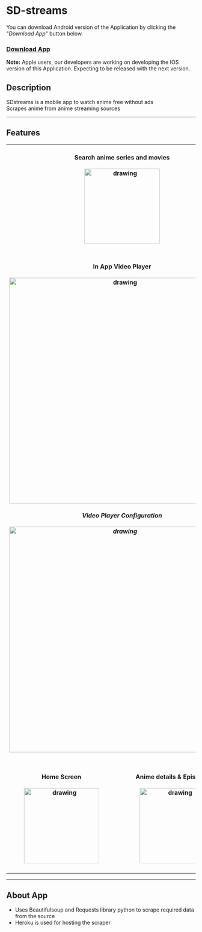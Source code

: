 # SD-streams

You can download Android version of the Application by clicking the "*Download App*" button below.
### [Download App](https://github.com/safiuddin786/SD-streams/releases/download/v1.1/Sdflix.v1.1.apk)
**Note:** Apple users, our developers are working on developing the IOS version of this Application. Expecting to be released with the next version.


## Description
SDstreams is a mobile app to watch anime free without ads<br>
Scrapes anime from anime streaming sources
<br>

* * *

## Features
<table align=center>
	 <tbody>
 	<tr> 
    <td colspan = 2 align=center>   <h4>Search anime series and movies <br> </br><img src="https://github.com/safiuddin786/SD-streams/blob/master/screenshots/search_screen.jpg?raw=true" alt="drawing" width="200"/>  </td>
        </tr>
        <tr> 
    <td colspan = 2 align=center>   <h4>In App Video Player <br> </br><img src="https://github.com/safiuddin786/SD-streams/blob/master/screenshots/player_fullscreen.jpg?raw=true" alt="drawing" width="600"/>   
         <p align=center><h5> <i> Video Player Configuration </i> <br> </br><img src="https://github.com/safiuddin786/SD-streams/blob/master/screenshots/player_config.jpg?raw=true" alt="drawing" width="600"/> </td></p>
        </tr>
        <tr> 
    <td align=center>   <h4>Home Screen <br> </br><img src="https://github.com/safiuddin786/SD-streams/blob/master/screenshots/home_screen.jpg?raw=true" alt="drawing" width="200"/>  </td>
    <td align=center>  <h4>Anime details & Episode List <br> </br><img src="https://github.com/safiuddin786/SD-streams/blob/master/screenshots/anime_screen.jpg?raw=true" alt="drawing" width="200"/>  </td>
        </tr>
    </tbody>
</table>


* * *

## About App
- Uses Beautifulsoup and Requests library python to scrape required data from the source
- Heroku is used for hosting the scraper

